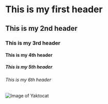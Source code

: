 # This is my first header #
## This is my 2nd header ##
### This is my 3rd header ###
#### This is my 4th header ####
##### This is my 5th header #####
###### This is my 6th header ######
![Image of Yaktocat](https://octodex.github.com/images/yaktocat.png)
